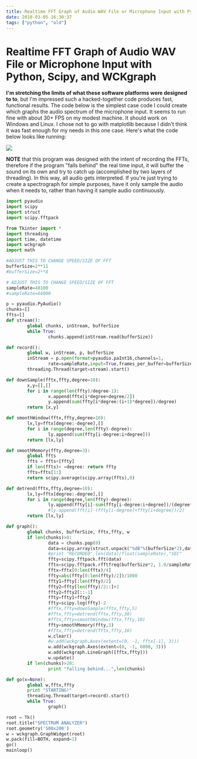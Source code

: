 ```yaml
---
title: Realtime FFT Graph of Audio WAV File or Microphone Input with Python, Scipy, and WCKgraph
date: 2010-03-05 16:30:37
tags: ["python", "old"]
---
```


# Realtime FFT Graph of Audio WAV File or Microphone Input with Python, Scipy, and WCKgraph

__I'm stretching the limits of what these software platforms were designed to to__, but I'm impressed such a hacked-together code produces fast, functional results. The code below is the simplest case code I could create which graphs the audio spectrum of the microphone input. It seems to run fine with about 30+ FPS on my modest machine. It should work on Windows and Linux. I chose not to go with matplotlib because I didn't think it was fast enough for my needs in this one case. Here's what the code below looks like running:

<div class="text-center">

![](python-real-time-tk-wav-fft.gif)

</div>

__NOTE__ that this program was designed with the intent of recording the FFTs, therefore if the program "falls behind" the real time input, it will buffer the sound on its own and try to catch up (accomplished by two layers of threading). In this way, all audio gets interpreted. If you're just trying to create a spectrograph for simple purposes, have it only sample the audio when it needs to, rather than having it sample audio continuously.

```python
import pyaudio
import scipy
import struct
import scipy.fftpack

from Tkinter import *
import threading
import time, datetime
import wckgraph
import math

#ADJUST THIS TO CHANGE SPEED/SIZE OF FFT
bufferSize=2**11
#bufferSize=2**8

# ADJUST THIS TO CHANGE SPEED/SIZE OF FFT
sampleRate=48100
#sampleRate=64000

p = pyaudio.PyAudio()
chunks=[]
ffts=[]
def stream():
        global chunks, inStream, bufferSize
        while True:
                chunks.append(inStream.read(bufferSize))

def record():
        global w, inStream, p, bufferSize
        inStream = p.open(format=pyaudio.paInt16,channels=1,
                rate=sampleRate,input=True,frames_per_buffer=bufferSize)
        threading.Thread(target=stream).start()

def downSample(fftx,ffty,degree=10):
        x,y=[],[]
        for i in range(len(ffty)/degree-1):
                x.append(fftx[i*degree+degree/2])
                y.append(sum(ffty[i*degree:(i+1)*degree])/degree)
        return [x,y]

def smoothWindow(fftx,ffty,degree=10):
        lx,ly=fftx[degree:-degree],[]
        for i in range(degree,len(ffty)-degree):
                ly.append(sum(ffty[i-degree:i+degree]))
        return [lx,ly]

def smoothMemory(ffty,degree=3):
        global ffts
        ffts = ffts+[ffty]
        if len(ffts)< =degree: return ffty
        ffts=ffts[1:]
        return scipy.average(scipy.array(ffts),0)

def detrend(fftx,ffty,degree=10):
        lx,ly=fftx[degree:-degree],[]
        for i in range(degree,len(ffty)-degree):
                ly.append(ffty[i]-sum(ffty[i-degree:i+degree])/(degree*2))
                #ly.append(fft[i]-(ffty[i-degree]+ffty[i+degree])/2)
        return [lx,ly]

def graph():
        global chunks, bufferSize, fftx,ffty, w
        if len(chunks)>0:
                data = chunks.pop(0)
                data=scipy.array(struct.unpack("%dB"%(bufferSize*2),data))
                #print "RECORDED",len(data)/float(sampleRate),"SEC"
                ffty=scipy.fftpack.fft(data)
                fftx=scipy.fftpack.rfftfreq(bufferSize*2, 1.0/sampleRate)
                fftx=fftx[0:len(fftx)/4]
                ffty=abs(ffty[0:len(ffty)/2])/1000
                ffty1=ffty[:len(ffty)/2]
                ffty2=ffty[len(ffty)/2::]+2
                ffty2=ffty2[::-1]
                ffty=ffty1+ffty2
                ffty=scipy.log(ffty)-2
                #fftx,ffty=downSample(fftx,ffty,5)
                #fftx,ffty=detrend(fftx,ffty,30)
                #fftx,ffty=smoothWindow(fftx,ffty,10)
                ffty=smoothMemory(ffty,3)
                #fftx,ffty=detrend(fftx,ffty,10)
                w.clear()
                #w.add(wckgraph.Axes(extent=(0, -1, fftx[-1], 3)))
                w.add(wckgraph.Axes(extent=(0, -1, 6000, 3)))
                w.add(wckgraph.LineGraph([fftx,ffty]))
                w.update()
        if len(chunks)>20:
                print "falling behind...",len(chunks)

def go(x=None):
        global w,fftx,ffty
        print "STARTING!"
        threading.Thread(target=record).start()
        while True:
                graph()

root = Tk()
root.title("SPECTRUM ANALYZER")
root.geometry('500x200')
w = wckgraph.GraphWidget(root)
w.pack(fill=BOTH, expand=1)
go()
mainloop()
```

